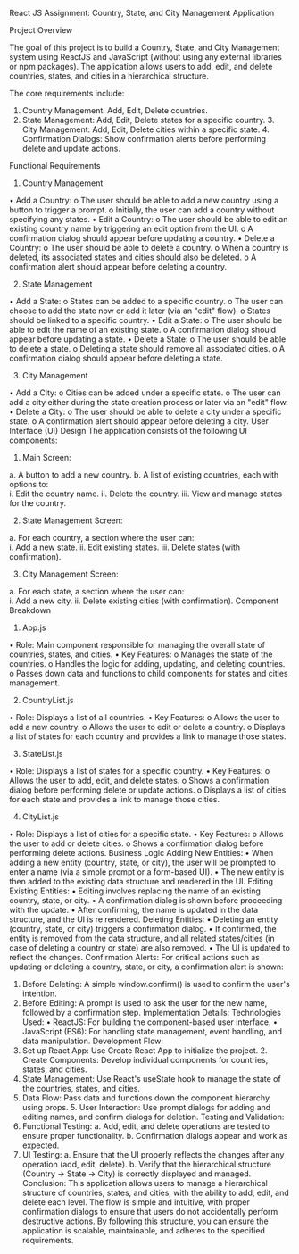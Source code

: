 React JS Assignment: Country, State, and  City Management Application 

Project Overview 

The goal of this project is to build a Country, State, and City Management system  using ReactJS and JavaScript (without using any external libraries or npm packages).  The application allows users to add, edit, and delete countries, states, and cities in a  hierarchical structure. 

The core requirements include:

1. Country Management: Add, Edit, Delete countries. 
2. State Management: Add, Edit, Delete states for a specific country. 3. City Management: Add, Edit, Delete cities within a specific state. 4. Confirmation Dialogs: Show confirmation alerts before performing delete and  update actions. 

Functional Requirements 

1. Country Management 

• Add a Country: 
o The user should be able to add a new country using a button to trigger a  prompt. 
o Initially, the user can add a country without specifying any states. • Edit a Country: 
o The user should be able to edit an existing country name by triggering an  edit option from the UI. 
o A confirmation dialog should appear before updating a country. • Delete a Country: 
o The user should be able to delete a country. 
o When a country is deleted, its associated states and cities should also be  deleted. 
o A confirmation alert should appear before deleting a country.

2. State Management 

• Add a State: 
o States can be added to a specific country. 
o The user can choose to add the state now or add it later (via an "edit"  flow). 
o States should be linked to a specific country. 
• Edit a State: 
o The user should be able to edit the name of an existing state. 
o A confirmation dialog should appear before updating a state. 
• Delete a State: 
o The user should be able to delete a state. 
o Deleting a state should remove all associated cities. 
o A confirmation dialog should appear before deleting a state. 

3. City Management 

• Add a City: 
o Cities can be added under a specific state. 
o The user can add a city either during the state creation process or later via  an "edit" flow. 
• Delete a City: 
o The user should be able to delete a city under a specific state. 
o A confirmation alert should appear before deleting a city. 
User Interface (UI) Design 
The application consists of the following UI components: 

1. Main Screen: 

a. A button to add a new country. 
b. A list of existing countries, each with options to:  
i. Edit the country name. 
ii. Delete the country. 
iii. View and manage states for the country.

2. State Management Screen: 

a. For each country, a section where the user can:  
i. Add a new state. 
ii. Edit existing states. 
iii. Delete states (with confirmation).

3. City Management Screen: 

a. For each state, a section where the user can:  
i. Add a new city. 
ii. Delete existing cities (with confirmation). 
Component Breakdown 

1. App.js 

• Role: Main component responsible for managing the overall state of countries,  states, and cities. 
• Key Features: 
o Manages the state of the countries. 
o Handles the logic for adding, updating, and deleting countries. o Passes down data and functions to child components for states and  cities management.

2. CountryList.js 

• Role: Displays a list of all countries. 
• Key Features: 
o Allows the user to add a new country. 
o Allows the user to edit or delete a country. 
o Displays a list of states for each country and provides a link to manage  those states. 

3. StateList.js 

• Role: Displays a list of states for a specific country. 
• Key Features: 
o Allows the user to add, edit, and delete states. 
o Shows a confirmation dialog before performing delete or update actions. o Displays a list of cities for each state and provides a link to manage those  cities. 

4. CityList.js 

• Role: Displays a list of cities for a specific state. 
• Key Features: 
o Allows the user to add or delete cities.
o Shows a confirmation dialog before performing delete actions. 
Business Logic 
Adding New Entities: 
• When adding a new entity (country, state, or city), the user will be prompted to  enter a name (via a simple prompt or a form-based UI). 
• The new entity is then added to the existing data structure and rendered in the  UI. 
Editing Existing Entities: 
• Editing involves replacing the name of an existing country, state, or city. • A confirmation dialog is shown before proceeding with the update. • After confirming, the name is updated in the data structure, and the UI is re rendered. 
Deleting Entities: 
• Deleting an entity (country, state, or city) triggers a confirmation dialog. • If confirmed, the entity is removed from the data structure, and all related  states/cities (in case of deleting a country or state) are also removed. • The UI is updated to reflect the changes. 
Confirmation Alerts: 
For critical actions such as updating or deleting a country, state, or city, a confirmation  alert is shown: 
1. Before Deleting: A simple window.confirm() is used to confirm the user's  intention. 
2. Before Editing: A prompt is used to ask the user for the new name, followed by a  confirmation step.
Implementation Details: 
Technologies Used: 
• ReactJS: For building the component-based user interface. 
• JavaScript (ES6): For handling state management, event handling, and data  manipulation. 
Development Flow: 
1. Set up React App: Use Create React App to initialize the project. 2. Create Components: Develop individual components for countries, states, and  cities. 
3. State Management: Use React's useState hook to manage the state of the  countries, states, and cities. 
4. Data Flow: Pass data and functions down the component hierarchy using props. 5. User Interaction: Use prompt dialogs for adding and editing names, and confirm  dialogs for deletion. 
Testing and Validation: 
1. Functional Testing: 
a. Add, edit, and delete operations are tested to ensure proper functionality. b. Confirmation dialogs appear and work as expected. 
2. UI Testing: 
a. Ensure that the UI properly reflects the changes after any operation (add,  edit, delete). 
b. Verify that the hierarchical structure (Country → State → City) is correctly  displayed and managed. 
Conclusion: 
This application allows users to manage a hierarchical structure of countries, states,  and cities, with the ability to add, edit, and delete each level. The flow is simple and 
intuitive, with proper confirmation dialogs to ensure that users do not accidentally  perform destructive actions. 
By following this structure, you can ensure the application is scalable, maintainable,  and adheres to the specified requirements.
